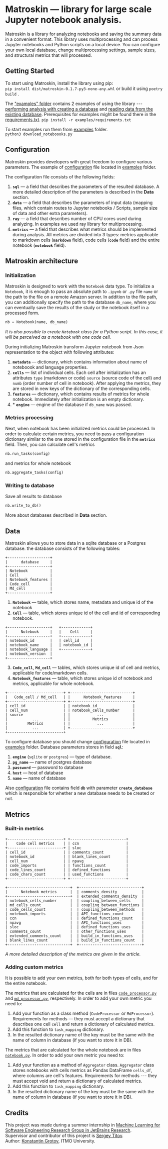 # Matroskin — library for large scale Jupyter notebook analysis.
Matroskin is a library for analyzing notebooks and saving the summary data in a convenient format. This library uses multiprocessing and can process Jupyter notebooks and Python scripts on a local device. You can configure your own local database, change multiprocessing settings, sample sizes, and structural metrics that will processed.

## Getting Started
To start using Matroskin, install the library using pip:<br/>
`pip install dist/matroskin-0.1.7-py3-none-any.whl` 
or build it using `poetry build` .

The ["examples" folder](examples/) contains 2 examples of using the library --- [performing analysis with creating a database](examples/download_notebooks.py) and [reading data from the existing database](examples/get_notebooks.py).
Prerequisites for examples might be found there in the [requirements.txt](examples/requirements.txt).
`pip install -r examples/requirements.txt`


To start examples run them from [examples](examples/) folder.<br/>
`python3 download_noteboooks.py`

## Configuration
Matroskin provides developers with great freedom to configure various parameters.
The example of [configuration](examples/config.yml) file located in [examples](examples/) folder.

The configuration file consists of the following fields:
1. **`sql`**  — a field that describes the parameters of the resulted database. A more detailed description of the parameters is described in the **Data** section.
2. **`data`** — a field that describes the parameters of input data (mapping files, which contain routes to Jupyter notebooks / Scripts, sample size of data and other extra parameters).
3. **`ray`** — a field that describes number of CPU cores used during analyzing. In examples we used ray library for multiprocessing.
4. **`metrics`** — a field that describes what metrics should be implemented during analysis. All metrics are divided into 3 types: metrics applicable to markdown cells (**`markdown`**  field), code cells (**`code`**  field) and the entire notebook (**`notebook`**  field).


## Matroskin architecture
### Initialization
Matroskin is designed to work with the `Notebook` data type. To initialize a `Notebook`, it is enough to pass an absolute path to `.ipynb` or `.py` file `name` or the path to the file on a remote Amazon server. 
In addition to the file path, you can additionally specify the path to the database `db_name`, where you can eventually save the results of the study or the notebook itself in a processed form.
```python
nb = Notebook(name, db_name)
```
*It is also possible to create `Notebook` class for a Python script. In this case, it will be perceived as a notebook with one code cell.*

During initializing Matroskin transform Jupyter notebook from Json representation to the object with following attributes:
1.  **`metadata`** — dictionary, which contains information about name of noteboook and language properties.
2.  **`cells`** — list of individual cells. Each cell after initialization has an attributes `type` (markdown or code) `source` (source code of the cell) and `numb` (order number of cell in notebook). After applying the metrics, they are stored in new keys of the dictionary of the corresponding cells.
3. **`features`** — dictionary, which contains results of metrics for whole notebook. 
Immediately after initialization is an empty dictionary.
4. \*  **`engine`** — engine of the database if `db_name` was passed.

### Metrics processing

Next, when notebook has been initialized metrics could be processed. 
In order to calculate certain metrics, you need to pass a configuration dictionary similar to the one stored in the configuration file in the **`metrics`** field. Then, you can calculate cell's metrics 
```python
nb.run_tasks(config)
```
and metrics for whole notebook
```python
nb.aggregate_tasks(config)
```

### Writing to database
Save all results to database
```python
nb.write_to_db()
```
More about databases described in **Data** section.

## Data
Matroskin allows you to store data in a sqlite database or a Postgres database. the database consists of the following tables:
```
+-------------------+
|      database     |
+-------------------+
| Notebook          |
| Cell              |
| Notebook_features |
| Code_cell         |
| Md_cell           |
+-------------------+
```
1. **`Notebook`** — table, which stores name, metadata and unique id of the notebook
2. **`Cell`**  — table, which stores unique id of the cell and id of corresponding notebook.
```
+-------------------+	+-------------+
|      Notebook     |	|    Cell     |
+-------------------+	+-------------+
| notebook_id       |	| cell_id     |
| notebook_name     |	| notebook_id |
| notebook_language |	+-------------+
| notebook_version  |	
+-------------------+	
```
3. **`Code_cell`**, **`Md_cell`** — tables, which stores unique id of cell and metrics, applicable for code/markdown cells.
5. **`Notebook_features`** — table, which stores unique id of notebook and metrics, applicable for whole notebook.
```
+-------------------------+	+----------------------------+
|   Code_cell / Md_cell   |	|      Notebook_features     |
+-------------------------+	+----------------------------+
| cell_id                 |	| notebook_id                |
| cell_num                |	| notebook_cells_number      |
| source                  |	|            ...             |
|           ...           |	|          Metrics           |
|         Metrics         |	|            ...             |
|           ...           |	+----------------------------+
+-------------------------+	
```

To configure database you should change [configuration](examples/config.yml) file located in [examples](examples/) folder.
Database parameters stores in field **`sql`**: 
1. **`engine`** (`sqlite` or `postgres`) — type of database.
2.   **`pg_name`** — name of postgres database
3.   **`password`** — password to database
4.   **`host`** — host of database
5.   **`name`** — name of database

Also [configuration](examples/config.yml) file contains field **`db`** with parameter **`create_database`** which is responsible for whether a new database needs to be created or not.
## Metrics
### Built-in metrics
```
+-------------------------+	+-------------------------+	
|    Code cell metrics    |	| ccn                     |	
+-------------------------+	| sloc                    |	
| cell_id                 |	| comments_count          |	
| notebook_id             |	| blank_lines_count       |	
| cell_num                |	| npavg                   |	
| code_imports            |	| functions_count         |	
| code_lines_count        |	| defined_functions       |	
| code_chars_count        |	| used_functions          |	
+-------------------------+	+-------------------------+	
```

```
+----------------------------+	+----------------------------+	
|      Notebook metrics      |	| comments_density           |	
+----------------------------+	| extended_comments_density  |	
| notebook_cells_number      |	| coupling_between_cells     |	
| md_cells_count             |	| coupling_between_functions |	
| code_cells_count           |	| coupling_between_methods   |	
| notebook_imports           |	| API_functions_count        |	
| ccn                        |	| defined_functions_count    |	
| npavg                      |	| API_functions_uses         |	
| sloc                       |	| defined_functions_uses     |	
| comments_count             |	| other_functions_uses       |	
| extended_comments_count    |	| build_in_functions_uses    |	
| blank_lines_count          |	| build_in_functions_count   |	
+----------------------------+	+----------------------------+
```
*A more detailed description of the metrics are given in the article.*
### Adding custom metrics

It is possible to add your own metrics, both for both types of cells, and for the entire notebook.

The metrics that are calculated for the cells are in files [`code_processor.py`](matroskin/processors/code_processor.py) 
and [`md_processor.py`](matroskin/processors/md_processor.py), respectively.
In order to add your own metric you need to:
1. Add your function as a class method (`CodeProcessor` or `MdProcessor`). Requirements for methods — they must accept a dictionary 
   that describes one cell `cell` and return a dictionary of calculated metrics.
2. Add this function to `task_mapping` dictionary.
3. In the resulted dictionary name of the key must be the same with the name of column in database (if you want to store it in DB).


The metrics that are calculated for the whole notebook are in files [`notebook.py`](matroskin/notebook/notebook.py).
In order to add your own metric you need to:
1. Add your function as a method of `Aggregator` class. `Aggregator` class stores notebooks with cells metrics as Pandas DataFrame `cells_df`, where columns are cell's features. Requirements for methods --- they must accept void 
   and return a dictionary of calculated metrics.
2. Add this function to `task_mapping` dictionary.
3. In the resulted dictionary name of the key must be the same with the name of column in database (if you want to store it in DB).

   
## Credits
This project was made during a summer internship in [Machine Learning for 
Software Engineering Research Group in JetBrains Research](https://research.jetbrains.org/groups/ml_methods/). <br/>
Supervisor and contributor of this project is [Sergey Titov](https://github.com/TitovSergey). <br/>
Author: [Konstantin Grotov](https://github.com/konstantgr), ITMO University.